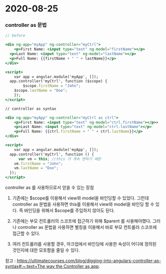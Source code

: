 # 2020-08-25

### controller as 문법

```jsx
// before

<div ng-app="myApp" ng-controller="myCtrl">
	<p>First Name: <input type="text" ng-model="firstName"></p>
  <p>Last Name: <input type="text" ng-model="lastName"></p>
  <p>Full Name: {{firstName + " " + lastName}}</p>
</div>

<script>
	var app = angular.module('myApp', []);
  app.controller('myCtrl', function ($scope) {
		$scope.firstName = "John";
    $scope.lastName = "Doe";
	});
</script>

// controller as syntax

<div ng-app="myApp" ng-controller="myCtrl as ctrl">
	<p>First Name: <input type="text" ng-model="ctrl.firstName"></p>>
	<p>Last Name: <input type="text" ng-model="ctrl.lastName"></p>
	<p>Full Name: {{ctrl.firstName + " " + ctrl.lastName}}</p>
</div>

<script>
	var app = angular.module('myApp', []);
  app.controller('myCtrl', function () {
	  var vm = this; //this 가 계속 변하기 때문
    vm.firstName = "John";
    vm.lastName = "Doe";
  });
</script>
```

controller as 를 사용하므로서 얻을 수 있는 장점

1. 기존에는 $scope를 이용해서 view와 model을 바인딩할 수 있었다. 그런데 controller as 문법을 사용하면 this를 이용해서 view와 model을 바인딩 할 수 있다. 즉 바인딩을 위해서 $scope를 주입하지 않아도 된다.

2. 기존에는 부모 컨트롤러의 스코프에 접근하기 위해 $parent 를 사용해야했다. 그러나 controller as 문법을 사용하면 별칭을 이용해서 바로 부모 컨트롤러 스코프에 접근할 수 있다.

3. 여러 컨트롤러를 사용할 경우, 마크업에서 바인딩에 사용한 속성이 어디에 정의된 것인지에 대한 모호함을 줄일 수 있다. 

참고 :  [https://ultimatecourses.com/blog/digging-into-angulars-controller-as-syntax#:~:text=The way the Controller as,app](https://ultimatecourses.com/blog/digging-into-angulars-controller-as-syntax#:~:text=The%20way%20the%20Controller%20as,app).
